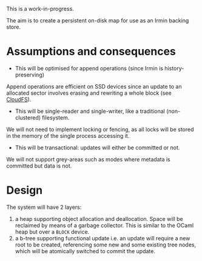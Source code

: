 This is a work-in-progress.

The aim is to create a persistent on-disk map for use as an Irmin backing
store.

Assumptions and consequences
============================

- This will be optimised for append operations (since Irmin is history-preserving)

Append operations are efficient on SSD devices since an update to an allocated
sector involves erasing and rewriting a whole block (see
[CloudFS](https://labs.vmware.com/flings/cloudfs)).

- This will be single-reader and single-writer, like a traditional (non-clustered)
  filesystem.

We will not need to implement locking or fencing, as all locks will be stored
in the memory of the single process accessing it.

- This will be transactional: updates will either be committed or not.

We will not support grey-areas such as modes where metadata is committed but
data is not.

Design
======

The system will have 2 layers:

1. a heap supporting object allocation and deallocation. Space will be reclaimed
   by means of a garbage collector. This is similar to the OCaml heap but over
	 a `BLOCK` device.
2. a b-tree supporting functional update i.e. an update will require a new root
   to be created, referencing some new and some existing tree nodes, which will
	 be atomically switched to commit the update.

